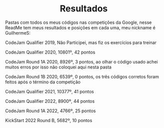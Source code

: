 <div align="center">
  <h1>Resultados</h1>
</div>
<p>Pastas com todos os meus códigos nas competições da Google, nesse ReadMe tem meus resultados e posições em cada uma, meu nickname é GuilhermeS:<p>
<p>CodeJam Qualifier 2019, Não Participei, mas fiz os exercícios para treinar<p>
<p>CodeJam Qualifier 2020, 10801º, 42 pontos<p>
<p>CodeJam Round 1A 2020, 8926º, 3 pontos, ao olhar o código usado achei muitos erros por isso não coloquei aqui nesta pasta<p>
<p>CodeJam Round 1B 2020, 6539º, 0 pontos, os três códigos corretos foram feitos após o término da competição<p>
<p>CodeJam Qualifier 2021, 10377º, 41 pontos<p>
<p>CodeJam Qualifier 2022, 8900º, 44 pontos<p>
<p>CodeJam Round 1A 2022, 4766º, 25 pontos<p>
<P>KickStart 2022 Round B, 5682º, 10 pontos<p>
